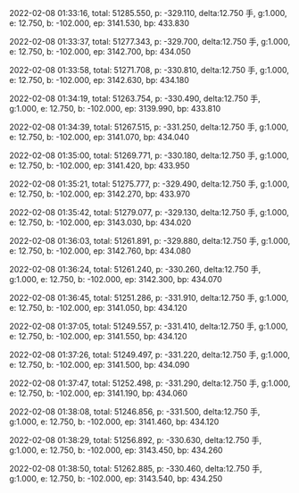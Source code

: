 2022-02-08 01:33:16, total: 51285.550, p: -329.110, delta:12.750 手, g:1.000, e: 12.750, b: -102.000, ep: 3141.530, bp: 433.830

2022-02-08 01:33:37, total: 51277.343, p: -329.700, delta:12.750 手, g:1.000, e: 12.750, b: -102.000, ep: 3142.700, bp: 434.050

2022-02-08 01:33:58, total: 51271.708, p: -330.810, delta:12.750 手, g:1.000, e: 12.750, b: -102.000, ep: 3142.630, bp: 434.180

2022-02-08 01:34:19, total: 51263.754, p: -330.490, delta:12.750 手, g:1.000, e: 12.750, b: -102.000, ep: 3139.990, bp: 433.810

2022-02-08 01:34:39, total: 51267.515, p: -331.250, delta:12.750 手, g:1.000, e: 12.750, b: -102.000, ep: 3141.070, bp: 434.040

2022-02-08 01:35:00, total: 51269.771, p: -330.180, delta:12.750 手, g:1.000, e: 12.750, b: -102.000, ep: 3141.420, bp: 433.950

2022-02-08 01:35:21, total: 51275.777, p: -329.490, delta:12.750 手, g:1.000, e: 12.750, b: -102.000, ep: 3142.270, bp: 433.970

2022-02-08 01:35:42, total: 51279.077, p: -329.130, delta:12.750 手, g:1.000, e: 12.750, b: -102.000, ep: 3143.030, bp: 434.020

2022-02-08 01:36:03, total: 51261.891, p: -329.880, delta:12.750 手, g:1.000, e: 12.750, b: -102.000, ep: 3142.760, bp: 434.080

2022-02-08 01:36:24, total: 51261.240, p: -330.260, delta:12.750 手, g:1.000, e: 12.750, b: -102.000, ep: 3142.300, bp: 434.070

2022-02-08 01:36:45, total: 51251.286, p: -331.910, delta:12.750 手, g:1.000, e: 12.750, b: -102.000, ep: 3141.050, bp: 434.120

2022-02-08 01:37:05, total: 51249.557, p: -331.410, delta:12.750 手, g:1.000, e: 12.750, b: -102.000, ep: 3141.550, bp: 434.120

2022-02-08 01:37:26, total: 51249.497, p: -331.220, delta:12.750 手, g:1.000, e: 12.750, b: -102.000, ep: 3141.500, bp: 434.090

2022-02-08 01:37:47, total: 51252.498, p: -331.290, delta:12.750 手, g:1.000, e: 12.750, b: -102.000, ep: 3141.190, bp: 434.060

2022-02-08 01:38:08, total: 51246.856, p: -331.500, delta:12.750 手, g:1.000, e: 12.750, b: -102.000, ep: 3141.460, bp: 434.120

2022-02-08 01:38:29, total: 51256.892, p: -330.630, delta:12.750 手, g:1.000, e: 12.750, b: -102.000, ep: 3143.450, bp: 434.260

2022-02-08 01:38:50, total: 51262.885, p: -330.460, delta:12.750 手, g:1.000, e: 12.750, b: -102.000, ep: 3143.540, bp: 434.250